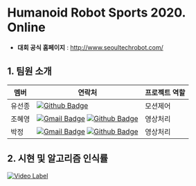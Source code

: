 # Humanoid Robot Sports 2020. Online
- **대회 공식 홈페이지** : http://www.seoultechrobot.com/

**1. 팀원 소개**
----
멤버 | 연락처 | 프로젝트 역할
------------ | ------------- | -------------
유선종| [![Github Badge](https://img.shields.io/badge/YooSunJong-181717?style=flat-square&logo=github&logoColor=white&link=https://github.com/YooSunJong)](https://github.com/YooSunJong)| 모션제어
조혜영 | [![Gmail Badge](https://img.shields.io/badge/Gmail-d14836?style=flat-square&logo=Gmail&logoColor=white&link=mailto:jpark0902@kookmin.ac.kr)](mailto:jpark0902@kookmin.ac.kr) [![Github Badge](https://img.shields.io/badge/dodo486-181717?style=flat-square&logo=github&logoColor=white&link=https://github.com/dodo486)](https://github.com/dodo486)| 영상처리
박정 | [![Gmail Badge](https://img.shields.io/badge/Gmail-d14836?style=flat-square&logo=Gmail&logoColor=white&link=mailto:jpark0902@kookmin.ac.kr)](mailto:jpark0902@kookmin.ac.kr) [![Github Badge](https://img.shields.io/badge/jeonghi-181717?style=flat-square&logo=github&logoColor=white&link=https://github.com/jeonghi)](https://github.com/jeonghi)| 영상처리
**2. 시현 및 알고리즘 인식률**
---- 
[![Video Label](http://img.youtube.com/vi/TQZb5LhY7eA/0.jpg)](https://www.youtube.com/embed/TQZb5LhY7eA")